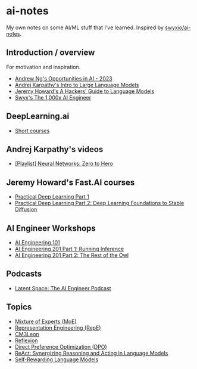 # ai-notes

My own notes on some AI/ML stuff that I've learned. Inspired by [swyxio/ai-notes](https://github.com/swyxio/ai-notes).

## Introduction / overview

For motivation and inspiration.

- [Andrew Ng's Opportunities in AI - 2023](https://www.youtube.com/watch?v=5p248yoa3oE)
- [Andrej Karpathy's Intro to Large Language Models](https://www.youtube.com/watch?v=zjkBMFhNj_g)
- [Jeremy Howard's A Hackers' Guide to Language Models](https://www.youtube.com/watch?v=jkrNMKz9pWU)
- [Swyx's The 1,000x AI Engineer](https://www.youtube.com/watch?v=qaJXBMwUkoE)

## DeepLearning.ai
- [Short courses](https://learn.deeplearning.ai/)

## Andrej Karpathy's videos
- [[Playlist] Neural Networks: Zero to Hero](https://www.youtube.com/playlist?list=PLAqhIrjkxbuWI23v9cThsA9GvCAUhRvKZ)

## Jeremy Howard's Fast.AI courses
- [Practical Deep Learning Part 1](https://course.fast.ai/)
- [Practical Deep Learning Part 2: Deep Learning Foundations to Stable Diffusion](https://course.fast.ai/Lessons/part2.html)

## AI Engineer Workshops

- [AI Engineering 101](https://www.youtube.com/watch?v=C0ZUdFg-iTo)
- [AI Engineering 201 Part 1: Running Inference](https://www.youtube.com/watch?v=N7lJY5IKVLE)
- [AI Engineering 201 Part 2: The Rest of the Owl](https://www.youtube.com/watch?v=d9Zbs98NhCA)

## Podcasts

- [Latent Space: The AI Engineer Podcast](https://www.latent.space/podcast)

## Topics

- [Mixture of Experts (MoE)](https://arxiv.org/abs/1701.06538)
- [Representation Engineering (RepE)](https://github.com/andyzoujm/representation-engineering)
- [CM3Leon](https://ai.meta.com/blog/generative-ai-text-images-cm3leon/)
- [Reflexion](https://arxiv.org/abs/2303.11366)
- [Direct Preference Optimization (DPO)](https://arxiv.org/abs/2305.18290)
- [ReAct: Synergizing Reasoning and Acting in Language Models](https://react-lm.github.io)
- [Self-Rewarding Language Models](https://arxiv.org/abs/2401.10020)

